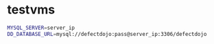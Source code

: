 # testvms


```bash
MYSQL_SERVER=server_ip
DD_DATABASE_URL=mysql://defectdojo:pass@server_ip:3306/defectdojo
```
